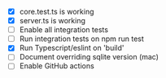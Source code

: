 - [x] core.test.ts is working
- [x] server.ts is working
- [ ] Enable all integration tests
- [ ] Run integration tests on npm run test
- [x] Run Typescript/eslint on 'build'
- [ ] Document overriding sqlite version (mac)
- [ ] Enable GitHub actions

